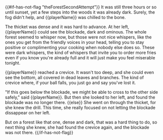 {{#if-has-not-flag "theForestSecondAttempt"}}
It was still three hours or so until sunset, yet a few steps into the woods it was already dark. Surely, the fog didn't help, and {{playerName}} was chilled to the bone.

The thicket was dense and it was hard to advance. At her left, {{playerName}} could see the blockade, dark and ominous. The whole forest seemed to whisper now, but those were not nice whispers, like the ones you get from the friendly voices in your head, telling you to stay positive or complimenting your cooking when nobody else does so. These were dark whispers, the kind of whispers that invite you to order more fries even if you know you're already full and it will just make you feel miserable tonight.

{{playerName}} reached a crevice. It wasn't too deep, and she could even see the bottom, all covered in dead leaves and branches. The kind of crevice where, if your ball falls, you just go and say you've lost it.

"If this goes below the blockade, we might be able to cross to the other side safely," said {{playerName}}. But then she looked to her left, and found the blockade was no longer there.
{{else}}
She went on through the thicket, for she knew the drill. This time, she really focused on not letting the blockade dissappear on her left.

But on a forest like that one, dense and dark, that was a hard thing to do, so next thing she knew, she had found the crevice again, and the blockade was not there.
{{/if-has-not-flag}}
